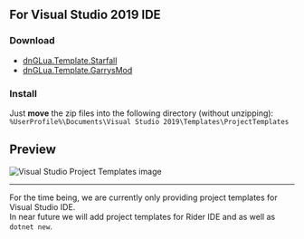 ## For Visual Studio 2019 IDE
### Download
- [dnGLua.Template.Starfall](https://github.com/dnGLua/ProjectTemplates/files/5872836/dnGLua.Template.Starfall.zip)
- [dnGLua.Template.GarrysMod](https://github.com/dnGLua/ProjectTemplates/files/5872837/dnGLua.Template.GarrysMod.zip)

### Install
Just **move** the zip files into the following directory (without unzipping):  
`%UserProfile%\Documents\Visual Studio 2019\Templates\ProjectTemplates`

## Preview
![Visual Studio Project Templates image](https://user-images.githubusercontent.com/13347909/104824795-70a10f80-5855-11eb-9392-34f3526eb1f5.png)

----

For the time being, we are currently only providing project templates for Visual Studio IDE.  
In near future we will add project templates for Rider IDE and as well as `dotnet new`.
